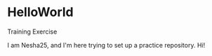 # HelloWorld
Training Exercise

I am Nesha25, and I'm here trying to set up a practice repository. Hi!
